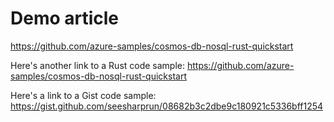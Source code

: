 # Demo article

<https://github.com/azure-samples/cosmos-db-nosql-rust-quickstart>

Here's another link to a Rust code sample: <https://github.com/azure-samples/cosmos-db-nosql-rust-quickstart>

Here's a link to a Gist code sample: <https://gist.github.com/seesharprun/08682b3c2dbe9c180921c5336bff1254>
